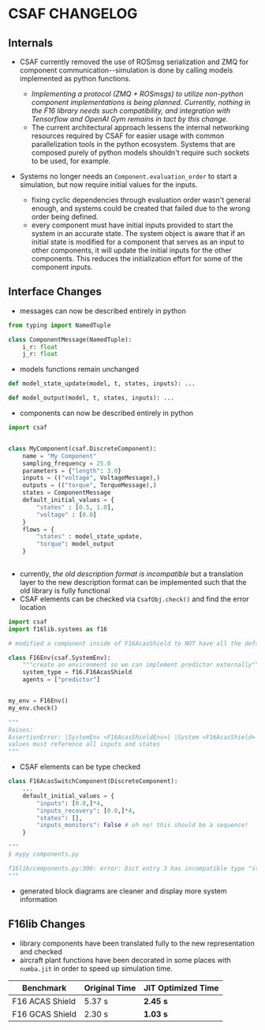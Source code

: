 # CSAF CHANGELOG

## Internals
* CSAF currently removed the use of ROSmsg serialization and
ZMQ for component communication--simulation is done by 
calling models implemented as python functions. 
    * *Implementing a 
protocol (ZMQ + ROSmsgs) to utilize non-python component implementations is 
being planned. Currently, nothing in the F16 library needs such
compatibility, and integration with Tensorflow and OpenAI Gym remains in tact
 by this change.*
    * The current architectural approach lessens the internal networking resources
    required by CSAF for easier usage with common
    parallelization tools in the python ecosystem. Systems that are 
    composed purely of python models shouldn't require such sockets to
    be used, for example.
    
* Systems no longer needs an `Component.evaluation_order` to start a simulation, but
now require initial values for the inputs.
    * fixing cyclic dependencies through evaluation order wasn't general enough,
    and systems could be created that failed due to the wrong order being defined.
    * every component must have initial inputs provided to start the system in an
    accurate state. The system object is aware that if an initial state is modified for a component that 
    serves as an input to other components, it will update the initial inputs for the
     other components. This reduces the initialization effort for some of the component inputs.  
    
##  Interface Changes
* messages can now be described entirely in python
```python
from typing import NamedTuple

class ComponentMessage(NamedTuple):
    i_r: float
    j_r: float
```
* models functions remain unchanged
```python
def model_state_update(model, t, states, inputs): ...

def model_output(model, t, states, inputs): ...
```
* components can now be described entirely in python
```python
import csaf


class MyComponent(csaf.DiscreteComponent):
    name = "My Component"
    sampling_frequency = 25.0
    parameters = {"length": 3.0}
    inputs = (("voltage", VoltageMessage),)
    outputs = (("torque", TorqueMessage),)
    states = ComponentMessage
    default_initial_values = {
        "states" : [0.5, 1.0],
        "voltage" : [0.0]
    }
    flows = {
        "states" : model_state_update,
        "torque": model_output
    }
    
```
* currently, *the old description format is incompatible* but a translation layer to the new description format
 can be implemented such that the old library is fully functional
* CSAF elements can be checked via `CsafObj.check()` and find the error location
```python
import csaf
import f16lib.systems as f16

# modified a component inside of F16AcasShield to NOT have all the default initial values defined

class F16Env(csaf.SystemEnv):
    """create an environment so we can implement predictor externally"""
    system_type = f16.F16AcasShield
    agents = ["predictor"]


my_env = F16Env()
my_env.check()

"""
Raises:
AssertionError: |SystemEnv <F16AcasShieldEnv>| |System <F16AcasShield>||Component <F16AcasSwitchComponent>| initial 
values must reference all inputs and states 
"""
```
* CSAF elements can be type checked
```python
class F16AcasSwitchComponent(DiscreteComponent):
    ...
    default_initial_values = {
        "inputs": [0.0,]*4,
        "inputs_recovery": [0.0,]*4,
        "states": [],
        "inputs_monitors": False # oh no! this should be a sequence!
    }

"""
$ mypy components.py

f16lib/components.py:306: error: Dict entry 3 has incompatible type "str": "bool"; expected "str": "Sequence[Any]"
"""
```
* generated block diagrams are cleaner and display more system information

## F16lib Changes
* library components have been translated fully to the new representation and checked
* aircraft plant functions have been decorated in some places with `numba.jit` in order
to speed up simulation time.

| Benchmark      | Original Time | JIT Optimized Time |
| ----------- | ----------- | ----------- |
| F16 ACAS Shield     |  5.37 s | **2.45 s** |
| F16 GCAS Shield     |  2.30 s | **1.03 s** |
